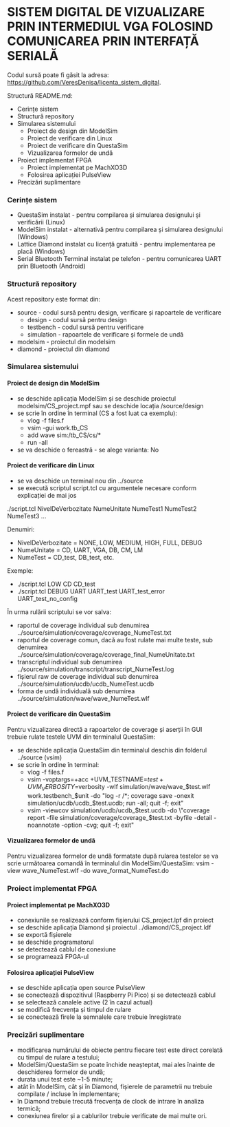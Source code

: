 # SISTEM DIGITAL DE VIZUALIZARE PRIN INTERMEDIUL VGA FOLOSIND COMUNICAREA PRIN INTERFAȚĂ SERIALĂ

Codul sursă poate fi găsit la adresa: https://github.com/VeresDenisa/licenta_sistem_digital.

Structură README.md:
- Cerințe sistem
- Structură repository
- Simularea sistemului
    - Proiect de design din ModelSim
    - Proiect de verificare din Linux
    - Proiect de verificare din QuestaSim
    - Vizualizarea formelor de undă
- Proiect implementat FPGA
    - Proiect implementat pe MachXO3D
    - Folosirea aplicației PulseView
- Precizări suplimentare

### Cerințe sistem
* QuestaSim instalat - pentru compilarea și simularea designului și verificării (Linux)
* ModelSim instalat - alternativă pentru compilarea și simularea designului (Windows)
* Lattice Diamond instalat cu licență gratuită - pentru implementarea pe placă (Windows)
* Serial Bluetooth Terminal instalat pe telefon - pentru comunicarea UART prin Bluetooth (Android)

### Structură repository
Acest repository este format din:
- source - codul sursă pentru design, verificare și rapoartele de verificare
    - design - codul sursă pentru design
    - testbench - codul sursă pentru verificare
    - simulation - rapoartele de verificare și formele de undă
- modelsim - proiectul din modelsim
- diamond - proiectul din diamond

### Simularea sistemului
#### Proiect de design din ModelSim
- se deschide aplicația ModelSim și se deschide proiectul modelsim/CS_project.mpf sau se deschide locația /source/design
- se scrie în ordine în terminal (CS a fost luat ca exemplu):
    - vlog -f files.f
    - vsim -gui work.tb_CS
    - add wave sim:/tb_CS/cs/*
    - run -all
- se va deschide o fereastră - se alege varianta: No

#### Proiect de verificare din Linux
- se va deschide un terminal nou din ../source
- se execută scriptul script.tcl cu argumentele necesare conform explicației de mai jos

./script.tcl NivelDeVerbozitate NumeUnitate NumeTest1 NumeTest2 NumeTest3 ...

Denumiri:
- NivelDeVerbozitate = NONE, LOW, MEDIUM, HIGH, FULL, DEBUG
- NumeUnitate = CD, UART, VGA, DB, CM, LM
- NumeTest = CD_test, DB_test, etc.

Exemple:
- ./script.tcl LOW CD CD_test
- ./script.tcl DEBUG UART UART_test UART_test_error UART_test_no_config

În urma rulării scriptului se vor salva:
- raportul de coverage individual sub denumirea ../source/simulation/coverage/coverage_NumeTest.txt
- raportul de coverage comun, dacă au fost rulate mai multe teste, sub denumirea ../source/simulation/coverage/coverage_final_NumeUnitate.txt
- transcriptul individual sub denumirea ../source/simulation/transcript/transcript_NumeTest.log
- fișierul raw de coverage individual sub denumirea ../source/simulation/ucdb/ucdb_NumeTest.ucdb
- forma de undă individuală sub denumirea ../source/simulation/wave/wave_NumeTest.wlf

#### Proiect de verificare din QuestaSim
Pentru vizualizarea directă a rapoartelor de coverage și aserții în GUI trebuie rulate testele UVM din terminalul QuestaSim:
- se deschide aplicația QuestaSim din terminalul deschis din folderul ../source (vsim)
- se scrie în ordine în terminal:
    - vlog -f files.f
    - vsim -voptargs=+acc +UVM_TESTNAME=$test +UVM_VERBOSITY=$verbosity -wlf simulation/wave/wave_$test.wlf work.testbench_$unit -do \"log -r /*; coverage save -onexit simulation/ucdb/ucdb_$test.ucdb; run -all; quit -f; exit\"
    - vsim -viewcov simulation/ucdb/ucdb_$test.ucdb -do \"coverage report -file simulation/coverage/coverage_$test.txt -byfile -detail -noannotate -option -cvg; quit -f; exit\"

#### Vizualizarea formelor de undă
Pentru vizualizarea formelor de undă formatate după rularea testelor se va scrie următoarea comandă în terminalul din ModelSim/QuestaSim: vsim -view wave_NumeTest.wlf -do wave_format_NumeTest.do

### Proiect implementat FPGA
#### Proiect implementat pe MachXO3D
- conexiunile se realizează conform fișierului CS_project.lpf din proiect
- se deschide aplicația Diamond și proiectul ../diamond/CS_project.ldf
- se exportă fișierele
- se deschide programatorul
- se detectează cablul de conexiune
- se programează FPGA-ul

#### Folosirea aplicației PulseView
- se deschide aplicația open source PulseView
- se conectează dispozitivul (Raspberry Pi Pico) și se detectează cablul
- se selectează canalele active (2 în cazul actual)
- se modifică frecvența și timpul de rulare
- se conectează firele la semnalele care trebuie înregistrate

### Precizări suplimentare
- modificarea numărului de obiecte pentru fiecare test este direct corelată cu timpul de rulare a testului;
- ModelSim/QuestaSim se poate închide neașteptat, mai ales înainte de deschiderea formelor de undă;
- durata unui test este ~1-5 minute;
- atât în ModelSim, cât și în Diamond, fișierele de parametrii nu trebuie compilate / incluse în implementare;
- în Diamond trebuie trecută frecvența de clock de intrare în analiza termică;
- conexiunea firelor și a cablurilor trebuie verificate de mai multe ori.
